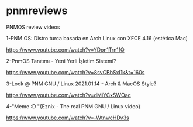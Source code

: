 # pnmreviews
PNMOS review videos

1-PNM OS: Distro turca basada en Arch Linux con XFCE 4.16 (estética Mac)

https://www.youtube.com/watch?v=YDon1Trn1fQ

2-PnmOS Tanıtımı - Yeni Yerli İşletim Sistemi?

https://www.youtube.com/watch?v=8svCBbSxl1k&t=160s

3-Look @ PNM GNU / Linux 2021.01.14 - Arch & MacOS Style?

https://www.youtube.com/watch?v=dMiYCxSWOac

4-"Meme :D "{Eznix - The real PNM GNU / Linux video}

https://www.youtube.com/watch?v=-WtnwcHDv3s
